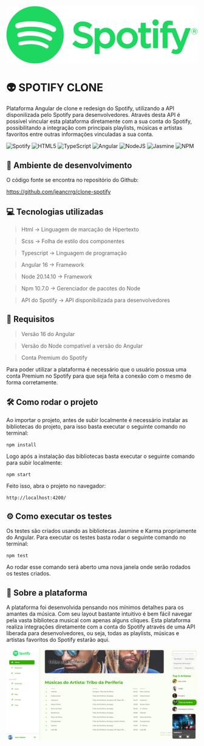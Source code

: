 
![Logo](src/assets/images/logo-spotify-pequeno.png)

# 👽 SPOTIFY CLONE

Plataforma Angular de clone e redesign do Spotify, utilizando a API disponilizada pelo Spotify para desenvolvedores. Através desta
API é possível vincular esta plataforma diretamente com a sua conta do Spotify, possibilitando a integração com principais playlists, músicas e artistas favoritos
entre outras informações vinculadas a sua conta.

![Spotify](https://img.shields.io/badge/Spotify-1ED760?style=for-the-badge&logo=spotify&logoColor=white)
![HTML5](https://img.shields.io/badge/html5-%23E34F26.svg?style=for-the-badge&logo=html5&logoColor=white)
![TypeScript](https://img.shields.io/badge/typescript-%23007ACC.svg?style=for-the-badge&logo=typescript&logoColor=white)
![Angular](https://img.shields.io/badge/angular-%23DD0031.svg?style=for-the-badge&logo=angular&logoColor=white)
![NodeJS](https://img.shields.io/badge/node.js-6DA55F?style=for-the-badge&logo=node.js&logoColor=white)
![Jasmine](https://img.shields.io/badge/jasmine-%238A4182.svg?style=for-the-badge&logo=jasmine&logoColor=white)
![NPM](https://img.shields.io/badge/NPM-%23CB3837.svg?style=for-the-badge&logo=npm&logoColor=white)

## 🚀 Ambiente de desenvolvimento

O código fonte se encontra no repositório do Github:

https://github.com/jeancrrg/clone-spotify

## 💻 Tecnologias utilizadas

>Html → Linguagem de marcação de Hipertexto

>Scss → Folha de estilo dos componentes

>Typescript → Linguagem de programação

>Angular 16 → Framework

>Node 20.14.10 → Framework

>Npm 10.7.0 → Gerenciador de pacotes do Node

>API do Spotify → API disponibilizada para desenvolvedores

## 📝 Requisitos

>Versão 16 do Angular

>Versão do Node compatível a versão do Angular

>Conta Premium do Spotify

Para poder utilizar a plataforma é necessário que o usuário possua uma conta Premium no Spotify para que seja feita a conexão com o mesmo de forma corretamente.

## 🛠️ Como rodar o projeto

Ao importar o projeto, antes de subir localmente é necessário instalar as bibliotecas do projeto, para isso basta executar o seguinte comando no terminal:

```properties
npm install
```

Logo após a instalação das bibliotecas basta executar o seguinte comando para subir localmente:

```properties
npm start
```

Feito isso, abra o projeto no navegador:

```properties
http://localhost:4200/
```

## ⚙️ Como executar os testes

Os testes são criados usando as bibliotecas Jasmine e Karma propriamente do Angular. 
Para executar os testes basta rodar o seguinte comando no terminal:

```properties
npm test
```

Ao rodar esse comando será aberto uma nova janela onde serão rodados os testes criados.

## 📌 Sobre a plataforma

A plataforma foi desenvolvida pensando nos mínimos detalhes para os amantes da música. Com seu layout bastante intuitivo é bem fácil navegar pela vasta biblioteca musical com apenas alguns cliques. Esta plataforma realiza integrações diretamente com a conta do Spotify através de uma API liberada para desenvolvedores, ou seja, todas as playlists, músicas e artistas favoritos do Spotify estarão aqui. 

![Layout-plataforma](src/assets/images/layout-plataforma.png)
